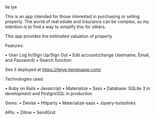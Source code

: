 Ile Iye

This is an app intended for those interested in purchasing or selling property.
The world of real estate and insurance can be complex, so my intention is to find a way to simplify this for others.

This app provides the estimated valuation of property


Features:

•	User Log In/Sign Up/Sign Out
•	Edit account(change Username, Email, and Password)
•	Search function

See it deployed at https://ileiye.herokuapp.com/

Technologies used

•	Ruby on Rails
•	Javascript
•	Materialize
•	Sass
•	Database: SQLite 3 in development and PostgreSQL in production

Gems:
•	Devise
•	Httparty
•	Materialize-sass
•	Jquery-turbolinks

APIs:
•	Zillow
•	SendGrid
